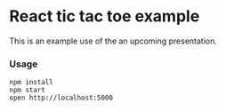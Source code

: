 React tic tac toe example
================================

This is an example use of the an upcoming presentation.

### Usage

```
npm install
npm start
open http://localhost:5000
```
